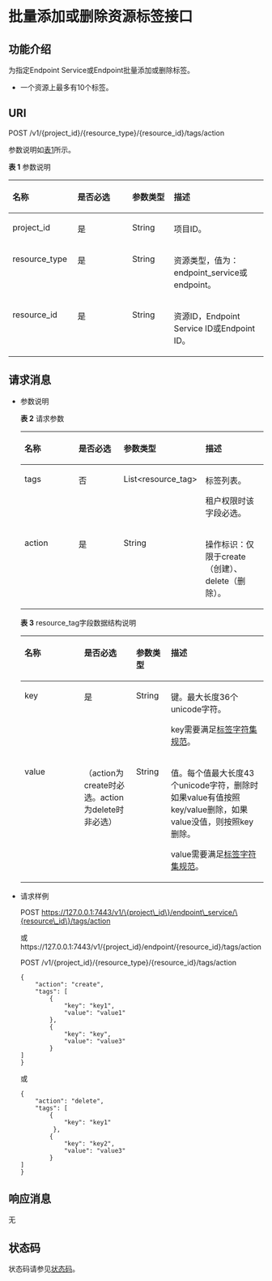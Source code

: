 # 批量添加或删除资源标签接口<a name="vpcep_06_0502"></a>

## 功能介绍<a name="section661424813316"></a>

为指定Endpoint Service或Endpoint批量添加或删除标签。

-   一个资源上最多有10个标签。

## URI<a name="section2061734818319"></a>

POST  /v1/\{project\_id\}/\{resource\_type\}/\{resource\_id\}/tags/action

参数说明如[表1](#table366094812311)所示。

**表 1**  参数说明

<a name="table366094812311"></a>
<table><thead align="left"><tr id="row41660491739"><th class="cellrowborder" valign="top" width="25.509999999999998%" id="mcps1.2.5.1.1"><p id="p1416684915316"><a name="p1416684915316"></a><a name="p1416684915316"></a>名称</p>
</th>
<th class="cellrowborder" valign="top" width="21.43%" id="mcps1.2.5.1.2"><p id="p19166154917315"><a name="p19166154917315"></a><a name="p19166154917315"></a>是否必选</p>
</th>
<th class="cellrowborder" valign="top" width="16.33%" id="mcps1.2.5.1.3"><p id="p4166249836"><a name="p4166249836"></a><a name="p4166249836"></a>参数类型</p>
</th>
<th class="cellrowborder" valign="top" width="36.730000000000004%" id="mcps1.2.5.1.4"><p id="p141665498310"><a name="p141665498310"></a><a name="p141665498310"></a>描述</p>
</th>
</tr>
</thead>
<tbody><tr id="row2166154910312"><td class="cellrowborder" valign="top" width="25.509999999999998%" headers="mcps1.2.5.1.1 "><p id="p11166114916316"><a name="p11166114916316"></a><a name="p11166114916316"></a>project_id</p>
</td>
<td class="cellrowborder" valign="top" width="21.43%" headers="mcps1.2.5.1.2 "><p id="p216644910311"><a name="p216644910311"></a><a name="p216644910311"></a>是</p>
</td>
<td class="cellrowborder" valign="top" width="16.33%" headers="mcps1.2.5.1.3 "><p id="p1216614491532"><a name="p1216614491532"></a><a name="p1216614491532"></a>String</p>
</td>
<td class="cellrowborder" valign="top" width="36.730000000000004%" headers="mcps1.2.5.1.4 "><p id="p916613492318"><a name="p916613492318"></a><a name="p916613492318"></a>项目ID。</p>
</td>
</tr>
<tr id="row916610491316"><td class="cellrowborder" valign="top" width="25.509999999999998%" headers="mcps1.2.5.1.1 "><p id="p131662491537"><a name="p131662491537"></a><a name="p131662491537"></a>resource_type</p>
</td>
<td class="cellrowborder" valign="top" width="21.43%" headers="mcps1.2.5.1.2 "><p id="p91665491736"><a name="p91665491736"></a><a name="p91665491736"></a>是</p>
</td>
<td class="cellrowborder" valign="top" width="16.33%" headers="mcps1.2.5.1.3 "><p id="p31660491332"><a name="p31660491332"></a><a name="p31660491332"></a>String</p>
</td>
<td class="cellrowborder" valign="top" width="36.730000000000004%" headers="mcps1.2.5.1.4 "><p id="p201661649630"><a name="p201661649630"></a><a name="p201661649630"></a>资源类型，值为：endpoint_service或endpoint。</p>
</td>
</tr>
<tr id="row016610491139"><td class="cellrowborder" valign="top" width="25.509999999999998%" headers="mcps1.2.5.1.1 "><p id="p216613491315"><a name="p216613491315"></a><a name="p216613491315"></a>resource_id</p>
</td>
<td class="cellrowborder" valign="top" width="21.43%" headers="mcps1.2.5.1.2 "><p id="p181669491533"><a name="p181669491533"></a><a name="p181669491533"></a>是</p>
</td>
<td class="cellrowborder" valign="top" width="16.33%" headers="mcps1.2.5.1.3 "><p id="p1216714490315"><a name="p1216714490315"></a><a name="p1216714490315"></a>String</p>
</td>
<td class="cellrowborder" valign="top" width="36.730000000000004%" headers="mcps1.2.5.1.4 "><p id="p1616764911314"><a name="p1616764911314"></a><a name="p1616764911314"></a>资源ID，Endpoint Service ID或Endpoint ID。</p>
</td>
</tr>
</tbody>
</table>

## 请求消息<a name="section1469314482038"></a>

-   参数说明

    **表 2**  请求参数

    <a name="table472134815318"></a>
    <table><thead align="left"><tr id="row2016711493316"><th class="cellrowborder" valign="top" width="24.490000000000002%" id="mcps1.2.5.1.1"><p id="p01671049132"><a name="p01671049132"></a><a name="p01671049132"></a>名称</p>
    </th>
    <th class="cellrowborder" valign="top" width="21.43%" id="mcps1.2.5.1.2"><p id="p116711494315"><a name="p116711494315"></a><a name="p116711494315"></a>是否必选</p>
    </th>
    <th class="cellrowborder" valign="top" width="25.509999999999998%" id="mcps1.2.5.1.3"><p id="p16167549535"><a name="p16167549535"></a><a name="p16167549535"></a>参数类型</p>
    </th>
    <th class="cellrowborder" valign="top" width="28.57%" id="mcps1.2.5.1.4"><p id="p101673495311"><a name="p101673495311"></a><a name="p101673495311"></a>描述</p>
    </th>
    </tr>
    </thead>
    <tbody><tr id="row216713494314"><td class="cellrowborder" valign="top" width="24.490000000000002%" headers="mcps1.2.5.1.1 "><p id="p016718491237"><a name="p016718491237"></a><a name="p016718491237"></a>tags</p>
    </td>
    <td class="cellrowborder" valign="top" width="21.43%" headers="mcps1.2.5.1.2 "><p id="p216713495317"><a name="p216713495317"></a><a name="p216713495317"></a>否</p>
    </td>
    <td class="cellrowborder" valign="top" width="25.509999999999998%" headers="mcps1.2.5.1.3 "><p id="p19167249330"><a name="p19167249330"></a><a name="p19167249330"></a>List&lt;resource_tag&gt;</p>
    </td>
    <td class="cellrowborder" valign="top" width="28.57%" headers="mcps1.2.5.1.4 "><p id="p7167149832"><a name="p7167149832"></a><a name="p7167149832"></a>标签列表。</p>
    <p id="p131674497310"><a name="p131674497310"></a><a name="p131674497310"></a>租户权限时该字段必选。</p>
    </td>
    </tr>
    <tr id="row7167194920310"><td class="cellrowborder" valign="top" width="24.490000000000002%" headers="mcps1.2.5.1.1 "><p id="p1416718491037"><a name="p1416718491037"></a><a name="p1416718491037"></a>action</p>
    </td>
    <td class="cellrowborder" valign="top" width="21.43%" headers="mcps1.2.5.1.2 "><p id="p161679491431"><a name="p161679491431"></a><a name="p161679491431"></a>是</p>
    </td>
    <td class="cellrowborder" valign="top" width="25.509999999999998%" headers="mcps1.2.5.1.3 "><p id="p41675493312"><a name="p41675493312"></a><a name="p41675493312"></a>String</p>
    </td>
    <td class="cellrowborder" valign="top" width="28.57%" headers="mcps1.2.5.1.4 "><p id="p1316794911313"><a name="p1316794911313"></a><a name="p1316794911313"></a>操作标识：仅限于create（创建）、delete（删除）。</p>
    </td>
    </tr>
    </tbody>
    </table>

    **表 3**  resource\_tag字段数据结构说明

    <a name="table97481481333"></a>
    <table><thead align="left"><tr id="row2016764915312"><th class="cellrowborder" valign="top" width="24.48755124487551%" id="mcps1.2.5.1.1"><p id="p111679491337"><a name="p111679491337"></a><a name="p111679491337"></a>名称</p>
    </th>
    <th class="cellrowborder" valign="top" width="21.42785721427857%" id="mcps1.2.5.1.2"><p id="p616713496313"><a name="p616713496313"></a><a name="p616713496313"></a>是否必选</p>
    </th>
    <th class="cellrowborder" valign="top" width="14.288571142885711%" id="mcps1.2.5.1.3"><p id="p3167649832"><a name="p3167649832"></a><a name="p3167649832"></a>参数类型</p>
    </th>
    <th class="cellrowborder" valign="top" width="39.796020397960206%" id="mcps1.2.5.1.4"><p id="p51670493314"><a name="p51670493314"></a><a name="p51670493314"></a>描述</p>
    </th>
    </tr>
    </thead>
    <tbody><tr id="row18167134912310"><td class="cellrowborder" valign="top" width="24.48755124487551%" headers="mcps1.2.5.1.1 "><p id="p1167749537"><a name="p1167749537"></a><a name="p1167749537"></a>key</p>
    </td>
    <td class="cellrowborder" valign="top" width="21.42785721427857%" headers="mcps1.2.5.1.2 "><p id="p716713491233"><a name="p716713491233"></a><a name="p716713491233"></a>是</p>
    </td>
    <td class="cellrowborder" valign="top" width="14.288571142885711%" headers="mcps1.2.5.1.3 "><p id="p9167204919312"><a name="p9167204919312"></a><a name="p9167204919312"></a>String</p>
    </td>
    <td class="cellrowborder" valign="top" width="39.796020397960206%" headers="mcps1.2.5.1.4 "><p id="p131679498315"><a name="p131679498315"></a><a name="p131679498315"></a>键。最大长度36个unicode字符。</p>
    <p id="p9167184912313"><a name="p9167184912313"></a><a name="p9167184912313"></a>key需要满足<a href="标签字符集规范.md">标签字符集规范</a>。</p>
    </td>
    </tr>
    <tr id="row1116713491835"><td class="cellrowborder" valign="top" width="24.48755124487551%" headers="mcps1.2.5.1.1 "><p id="p91671749238"><a name="p91671749238"></a><a name="p91671749238"></a>value</p>
    </td>
    <td class="cellrowborder" valign="top" width="21.42785721427857%" headers="mcps1.2.5.1.2 "><p id="p31671249235"><a name="p31671249235"></a><a name="p31671249235"></a>（action为create时必选。action为delete时非必选）</p>
    </td>
    <td class="cellrowborder" valign="top" width="14.288571142885711%" headers="mcps1.2.5.1.3 "><p id="p81670495315"><a name="p81670495315"></a><a name="p81670495315"></a>String</p>
    </td>
    <td class="cellrowborder" valign="top" width="39.796020397960206%" headers="mcps1.2.5.1.4 "><p id="p11681491312"><a name="p11681491312"></a><a name="p11681491312"></a>值。每个值最大长度43个unicode字符，删除时如果value有值按照key/value删除，如果value没值，则按照key删除。</p>
    <p id="p191682049733"><a name="p191682049733"></a><a name="p191682049733"></a>value需要满足<a href="标签字符集规范.md">标签字符集规范</a>。</p>
    </td>
    </tr>
    </tbody>
    </table>

-   请求样例

    POST https://127.0.0.1:7443/v1/\{project\_id\}/endpoint\_service/\{resource\_id\}/tags/action

    或https://127.0.0.1:7443/v1/\{project\_id\}/endpoint/\{resource\_id\}/tags/action

    POST /v1/\{project\_id\}/\{resource\_type\}/\{resource\_id\}/tags/action 

    ```
    {
        "action": "create",
        "tags": [
            {
                "key": "key1",
                "value": "value1"
            },
            {
                "key": "key",
                "value": "value3"
            }
    ]
    }
    ```

    或

    ```
    {
        "action": "delete",
        "tags": [
            {
                "key": "key1"
             },
            {
                "key": "key2",
                "value": "value3"
            }
    ]
    }
    ```


## 响应消息<a name="section108825481834"></a>

无

## 状态码<a name="section158868481831"></a>

状态码请参见[状态码](状态码.md)。


